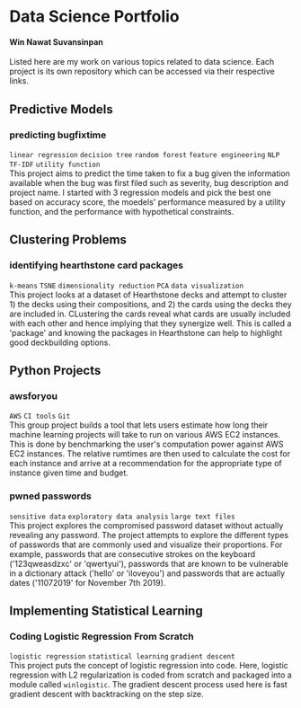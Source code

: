# Data Science Portfolio
#### Win Nawat Suvansinpan
Listed here are my work on various topics related to data science. Each project is its own repository which can be accessed via their respective links.

## Predictive Models
### predicting bugfixtime
`linear regression` `decision tree` `random forest` `feature engineering` `NLP` `TF-IDF` `utility function`  
This project aims to predict the time taken to fix a bug given the information available when the bug was first filed such as severity, bug description and project name. I started with 3 regression models and pick the best one based on accuracy score, the moedels' performance measured by a utility function, and the performance with hypothetical constraints.

## Clustering Problems
### identifying hearthstone card packages
`k-means` `TSNE` `dimensionality reduction` `PCA` `data visualization`  
This project looks at a dataset of Hearthstone decks and attempt to cluster 1) the decks using their compositions, and 2) the cards using the decks they are included in. CLustering the cards reveal what cards are usually included with each other and hence implying that they synergize well. This is called a 'package' and knowing the packages in Hearthstone can help to highlight good deckbuilding options.

## Python Projects
### awsforyou
`AWS` `CI tools` `Git`  
This group project builds a tool that lets users estimate how long their machine learning projects will take to run on various AWS EC2 instances. This is done by benchmarking the user's computation power against AWS EC2 instances. The relative rumtimes are then used to calculate the cost for each instance and arrive at a recommendation for the appropriate type of instance given time and budget.

### pwned passwords
`sensitive data` `exploratory data analysis` `large text files`  
This project explores the compromised password dataset without actually revealing any password. The project attempts to explore the different types of passwords that are commonly used and visualize their proportions. For example, passwords that are consecutive strokes on the keyboard ('123qweasdzxc' or 'qwertyui'), passwords that are known to be vulnerable in a dictionary attack ('hello' or 'iloveyou') and passwords that are actually dates ('11072019' for November 7th 2019).

## Implementing Statistical Learning
### Coding Logistic Regression From Scratch
`logistic regression` `statistical learning` `gradient descent`  
This project puts the concept of logistic regression into code. Here, logistic regression with L2 regularization is coded from scratch and packaged into a module called `winlogistic`. The gradient descent process used here is fast gradient descent with backtracking on the step size.

